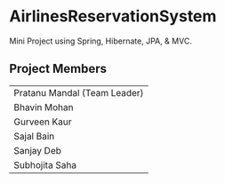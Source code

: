 # AirlinesReservationSystem

Mini Project using Spring, Hibernate, JPA, & MVC.
<!--
![Screenshot 1](./screenshots/screenshot1.png)
<br/><br/><br/><br/>
-->
Project Members
-----------

<table>
   <tr>
      <td>Pratanu Mandal (Team Leader)</td>
   </tr>
   <tr>
      <td>Bhavin Mohan</td>
   </tr>
   <tr>
      <td>Gurveen Kaur</td>
   </tr>
   <tr>
      <td>Sajal Bain</td>
   </tr>
   <tr>
      <td>Sanjay Deb</td>
   </tr>
   <tr>
      <td>Subhojita Saha</td>
   </tr>
</table>
<br/>
